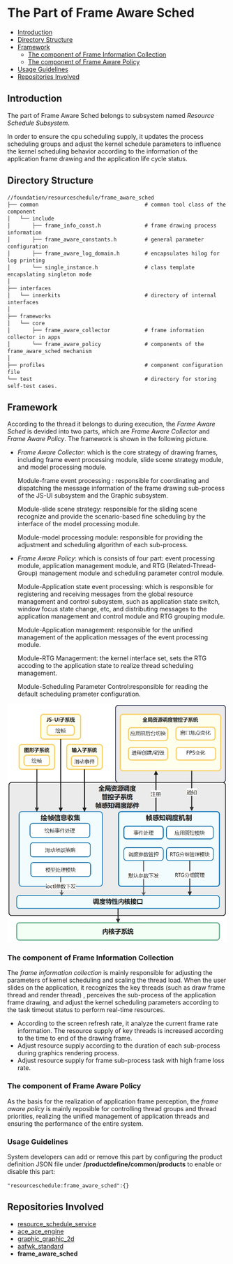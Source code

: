 # The Part of Frame Aware Sched

-   [ Introduction](#section_introduction)
-   [ Directory Structure](#section_catalogue)
-   [Framework](#section_framework)
    -   [The component of Frame Information Collection ](#section_collection)
    -   [The component of Frame Aware Policy](#section_policy)
-   [ Usage Guidelines](#section_usage)
-   [ Repositories Involved](#section_projects)

##  Introduction<a name="section_introduction"></a>

The part of Frame Aware Sched belongs to subsystem named *Resource Schedule Subsystem*.

In order to ensure the cpu scheduling supply, it updates the process scheduling groups and adjust the kernel schedule parameters to influence the kernel scheduling behavior according to the information of the application frame drawing and the application life cycle status.

##  Directory Structure<a name="section_catalogue"></a>

```
//foundation/resourceschedule/frame_aware_sched
├── common                                  # common tool class of the component
│   └── include
│       ├── frame_info_const.h              # frame drawing process information
│       ├── frame_aware_constants.h         # general parameter configuration
│       ├── frame_aware_log_domain.h        # encapsulates hilog for log printing
│       └── single_instance.h               # class template encapslating singleton mode
│
├── interfaces
│   └── innerkits                           # directory of internal interfaces
│
├── frameworks
│   └── core
│       ├── frame_aware_collector           # frame information collector in apps
│       └── frame_aware_policy              # components of the frame_aware_sched mechanism
│
├── profiles                                # component configuration file
└── test                                    # directory for storing self-test cases.
```
## Framework<a name="section_framework"></a>

According to the thread it belongs to during execution, the *Farme Aware Sched* is devided into two parts, which are *Frame Aware Collector* and *Frame Aware Policy*. The framework is shown in the following picture.

- *Frame Aware Collector*: which is the core strategy of drawing frames, including frame event processing module, slide scene strategy module, and model processing module.

  Module-frame event processing : responsible for coordinating and dispatching the message information of the frame drawing sub-process of the JS-UI subsystem and the Graphic subsystem.

  Module-slide scene strategy: responsible for the sliding scene recognize and provide the scenario-based fine scheduling by the interface of the model processing module.

  Module-model processing module: responsible for providing the adjustment and scheduling algorithm of each sub-process.

- *Frame Aware Policy*: which is consists of four part: event processing module, application management module, and RTG (Related-Thread-Group) management module and scheduling parameter control module.

  Module-Application state event processing: which is responsible for registering and receiving messages from the global resource management and control subsystem, such as application state switch, window focus state change, etc, and distributing messages to the application management and control module and RTG grouping module.

  Module-Application management: responsible for the unified management of the application messages of the event processing module.

  Module-RTG Managerment: the kernel interface set, sets the RTG accoding to the application state to realize thread scheduling management.

  Module-Scheduling Parameter Control:responsible for reading the default scheduling prameter configuration.

![](figures/zh-cn_image_fwk.png)

### The component of Frame Information Collection<a name="section_collection"></a>

The *frame information collection* is mainly responsible for adjusting the parameters of kernel scheduling and scaling the thread load. When the user slides on the application, it recognizes the key threads (such as draw frame thread and render thread) ,  perceives the sub-process of the application frame drawing, and adjust the kernel scheduling parameters according to the task timeout status to perform real-time resources. 

- According to the screen refresh rate, it analyze the current frame rate information.  The resource supply of key threads is increased according to the time to end of the drawing frame.
- Adjust resource supply according to the duration of each sub-process during graphics rendering process.
- Adjust resource supply for frame sub-process  task with high frame loss rate.

### The component of Frame Aware Policy<a name="section_Policy"></a>

As the basis for the realization of application frame perception, the *frame aware policy* is mainly reposible for controlling thread groups and thread priorities, realizing the unified management of application threads and ensuring the performance of the entire system.

###  Usage Guidelines<a name="section_usage"></a>

System developers can add or remove this part by configuring the product definition JSON file under **/productdefine/common/products** to enable or disable this part:

` "resourceschedule:frame_aware_sched":{} `

##  Repositories Involved<a name="section_projects"></a>

- [resource_schedule_service](https://gitee.com/openharmony/resourceschedule_resource_schedule_service)
- [ace_ace_engine]( https://gitee.com/openharmony/ace_ace_engine)
- [graphic_graphic_2d](https://gitee.com/openharmony/graphic_graphic_2d)
- [aafwk_standard](https://gitee.com/openharmony/aafwk_standard ) 
- **frame_aware_sched**



